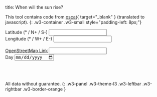 title: When will the sun rise?

This tool contains code from [oscat](http://oscat.de/){ target="_blank" } (translated to javascript).
{: .w3-container .w3-small style="padding-left: 8px;"}

<div class="w3-row-padding" style="padding-left: 0px;">
  <div class="w3-third">
    <label for="latitude">Latitude (° / N+ / S-)</label>
    <input class="w3-input w3-border w3-hover-theme w3-theme-l1" type="number" name="latitude" id="latitude" onchange="getOSMLink();">
  </div>
  <div class="w3-third">
    <label for="longitude">Longitude (° / W+ / E-)</label>
    <input class="w3-input w3-border w3-hover-theme w3-theme-l1" type="number" name="longitude" id="longitude" onchange="getOSMLink();">
  </div>
  <div class="w3-third">
    <label id="status-location">&nbsp;</label>
    <div id="get-location"></div>
  </div>
</div>

<div class="w3-row-padding w3-margin-top" style="padding-left: 0px;">
  <div class="w3-half">
    <label for="osm" id="osm-link"><a href="https://www.openstreetmap.org" target="_blank">OpenStreetMap Link</a></label>
    <input class="w3-input w3-border w3-hover-theme w3-theme-l1" type="text" name="osm" id="osm" onclick="this.value='';" onchange="parseOSMLink();">
  </div>
</div>

<div class="w3-row-padding w3-margin-top" style="padding-left: 0px;">
  <div class="w3-third">
    <label for="day">Day</label>
    <input class="w3-input w3-border w3-hover-theme w3-theme-l1" type="date" id="day" name="day" onchange="calcSun();">
  </div>
</div>

<div class="w3-row-padding w3-margin-top" style="padding-left: 0px;">
  <div class="w3-third" id="sun-output">&nbsp;</div>
  <div class="w3-third" id="sun-output-utc">&nbsp;</div>
  <div class="w3-third" id="sun-day-length">&nbsp;</div>
</div>

All data without guarantee.
{: .w3-panel .w3-theme-l3 .w3-leftbar .w3-rightbar .w3-border-orange }

<script>
var sGetLocation = "Get location";
var sGettingLocation = "Getting location...";
var sError = "Error: ";
var sErrUnknown = "Unknown error.";
var sErrPermission = "Permission denied.";
var sErrNoPosition = "Position unavailable.";
var sErrTimeout = "Timed out. (Try getting a fixed position first)";
var sOSMLink = "OpenStreetMap Link";
var sCouldntCalc = "Couldn't calculate. Please check input.";
var sSunrise = "Sunrise: ";
var sSunset = "Sunset: ";
var sMidday = "Midday: ";
var sDayLength = "Day length: ";
var sTwilight = "Twilight: ";
var sDeclination = "Declination: ";
var sLocal = "Local time of system";
var sUTC = "UTC timezon";
var sMisc = "Miscellaneous";
var sErrLati = "This only works for a latitude between 65°N to 65°S.";
var sErrInvDate = "Invalid day.";

//
var latitude = document.getElementById('latitude');
var longitude = document.getElementById('longitude');
var osm = document.getElementById('osm');
var get_location = document.getElementById('get-location');
var day = document.getElementById('day');
var osm_link = document.getElementById('osm-link');
var sun_output = document.getElementById('sun-output');
var sun_output_utc = document.getElementById('sun-output-utc');
var sun_day_length = document.getElementById('sun-day-length');


var tomorrow = new Date(Date.now()+86400000);
tomorrow.setUTCHours(0,0,0,0);
//#sun=47.0/12.0/1970-01-01
if (window.location.hash && window.location.hash.startsWith('#sun=')) {
  let values = window.location.hash.substr(5).split("/");
  if (values.length >= 2 && !isNaN(values[0]) && !isNaN(values[1])) {
    latitude.value = values[0];
    longitude.value = values[1];
  }
  if (values.length == 3) {
    day.value = values[2];
  }
}
if (day.value == '') { //set to next day if unset
  day.value = tomorrow.toISOString().substring(0,10);
}

// check for Geolocation support
if (navigator.geolocation) {
  get_location.innerHTML = '<button class="w3-button w3-theme-l1 w3-hover-theme" onclick="getLocation();">' + sGetLocation + '</button>';
}


getOSMLink();

function getLocation() {
  let status_location = document.getElementById('status-location');
  
  var startPos;
  var geoOptions = {
    enableHighAccuracy: false,
    timeout: 30000,
    maximumAge: Infinity
  };

  var geoSuccess = function (position) {
    status_location.innerHTML = '&nbsp;';
    startPos = position;
    latitude.value = startPos.coords.latitude;
    longitude.value = startPos.coords.longitude;
    getOSMLink();
  };
  var geoError = function (error) {
    // error.code can be:
    switch(error.code) {
      case 1: //   1: permission denied
        status_location.innerHTML = sError + sErrPermission;
        break;
      case 2: //   2: position unavailable (error response from location provider)
        status_location.innerHTML = sError + sErrNoPosition;
        break;
      case 3: //   3: timed out
        status_location.innerHTML = sError + sErrTimeout;
        break;
      default: //   0: unknown error
        status_location.innerHTML = sError + sErrUnknown;
    }
  };

  navigator.geolocation.getCurrentPosition(geoSuccess, geoError, geoOptions);
  status_location.innerHTML = sGettingLocation;
}

function parseOSMLink() {
  let osmvalues = osm.value.split("/");
  if (osmvalues.length == 6 && !isNaN(osmvalues[4]) && !isNaN(osmvalues[5])) {
    latitude.value = osmvalues[4];
    longitude.value = osmvalues[5];
  }
  getOSMLink();
}

var gettingOSMLink = false;
function getOSMLink() {
  if (gettingOSMLink) {
    return;
  }
  gettingOSMLink = true;
  
  let date = new Date(day.value);
  
  if (latitude.value != '' && longitude.value != '') {
    osm.value = 'https://www.openstreetmap.org/#map=14/' + latitude.value + '/' + longitude.value;
    osm_link.innerHTML = '<a href="' + osm.value + '" target="_blank">' + sOSMLink + '</a>';
    calcSun();
  } else {
    osm_link.innerHTML = '<a href="https://www.openstreetmap.org" target="_blank">' + sOSMLink + '</a>';
    sun_output.innerHTML = sCouldntCalc;
    sun_output_utc.innerHTML = '&nbsp;';
    sun_day_length.innerHTML = '&nbsp;';
  }
  
  gettingOSMLink = false;
}

function calcSun() {
  let date = new Date(day.value);
  if (latitude.value > 65 || latitude.value < -65) {
    sun_output.innerHTML = sErrLati;
    sun_output_utc.innerHTML = '&nbsp;';
    sun_day_length.innerHTML = '&nbsp;';
  } else if (date instanceof Date && !isNaN(date.valueOf())) {
    sunTime(latitude.value, longitude.value, date);
  } else {
    sun_output.innerHTML = sErrInvDate;
    sun_output_utc.innerHTML = '&nbsp;';
    sun_day_length.innerHTML = '&nbsp;';
  }
}

function getLang()
{
  if (navigator.languages != undefined) {
    return navigator.languages[0]; 
  } else {
    return navigator.language;
  }
}

function copyToClipboard(id) {
  let ip = document.getElementById(id);
  navigator.clipboard.writeText(ip.textContent);
}

//https://stackoverflow.com/questions/8619879/javascript-calculate-the-day-of-the-year-1-366
function daysIntoYear(date) {
    let now = Date.UTC(date.getFullYear(), date.getMonth(), date.getDate());
    let start = Date.UTC(date.getFullYear(), 0, 0);
    let diff = now - start;
    let oneDay = 1000 * 60 * 60 * 24;
    return Math.ceil(diff / oneDay);
}

function hoursToNewDate(hours, date) {
  var copiedDate = new Date(date.getTime());
  let h = parseInt(hours);
  let m = parseInt(Math.round((hours - h) * 60));
  copiedDate.setUTCHours(h,m,0,0);
  return copiedDate;
}

//translated to javascript from http://www.oscat.de/

//this FUNCTION calculates the time when the sun stand exactly south of a given location.
function sunMidday(longi, date) {
  let t = daysIntoYear(date);
  let offset = -0.1752 * Math.sin(0.033430 * t + 0.5474) - 0.1340 * Math.sin(0.018234 * t - 0.1939); //https://web.archive.org/web/20200511112651/https://lexikon.astronomie.info/zeitgleichung/
  let tod = 12.0 - offset - longi * 0.0666666666666;
  return tod;
}

//this FUNCTION block calculates the sun rise, sun set, sun offset at midday sun declination for a given date 
//for performance reasons the algorithm has been simplified and is accurate within a few minutes only 
//the times are calculated in utc and have to be corrected for the given time zone
//this correction is not done within sun_time because it would be a problem on days where dst is enabled or disabled
function sunTime(lati, longi, date, h = -6) {
  let b = lati * 0.0174532925199433;
  let mid_day = sunMidday(longi, date);
  let dk = 0.40954 * Math.sin(0.0172 * (daysIntoYear(date) - 79.35));
  let sun_declination = dk * 180 / Math.PI;
  if (sun_declination > 180.0) {
    sun_declination = sun_declination - 360.0;
  }
  let delta = Math.acos((Math.sin(h * Math.PI / 180) - Math.sin(b) * Math.sin(dk)) / (Math.cos(b) * Math.cos(dk))) * 3.819718632;
  let delta2 = Math.acos((Math.sin(0 * Math.PI / 180) - Math.sin(b) * Math.sin(dk)) / (Math.cos(b) * Math.cos(dk))) * 3.819718632;
  let twilight = delta - delta2
  let sun_rise = mid_day - delta;
  let sun_set = mid_day + delta;
  let day_length = 2 * delta2;
  let sunrise = hoursToNewDate(sun_rise, date);
  let midday =  hoursToNewDate(mid_day, date);
  let sunset = hoursToNewDate(sun_set, date);
  let options = {hour: 'numeric', minute: 'numeric'};
  let options_utc = {hour: 'numeric', minute: 'numeric', timeZone: 'UTC'};
  let lang = getLang();
  sun_output.innerHTML = '<label>' + sLocal + '</label><br><pre style="margin-top: 0px !important;"><code id="sunriseset" onclick="copyToClipboard(\'sunriseset\')" style="cursor: copy;">' + sSunrise + sunrise.toLocaleTimeString(lang,options) + '\n' + sMidday + midday.toLocaleTimeString(lang,options) + '\n' + sSunset + sunset.toLocaleTimeString(lang,options) + '</code></pre>';
  sun_output_utc.innerHTML = '<label>' + sUTC + '</label><br><pre style="margin-top: 0px !important;"><code id="sunrisesetutc" onclick="copyToClipboard(\'sunrisesetutc\')" style="cursor: copy;">' + sSunrise + sunrise.toLocaleTimeString(lang,options_utc) + '\n' + sMidday + midday.toLocaleTimeString(lang,options_utc) + '\n' + sSunset + sunset.toLocaleTimeString(lang,options_utc) + '</code></pre>';
  sun_day_length.innerHTML = '<label>' + sMisc + '</label><br><pre style="margin-top: 0px !important;"><code id="misc" onclick="copyToClipboard(\'misc\')" style="cursor: copy;">' + sDayLength + day_length.toFixed(1) + 'h\n' + sTwilight + (twilight * 60).toFixed(0) + 'm\n' + sDeclination + sun_declination.toFixed(1) + '°</code></pre>';
  
  if (date.getTime() == tomorrow.getTime()) {
    window.location.hash='#sun=' + lati + '/'+ longi;
  } else {
    window.location.hash='#sun=' + lati + '/'+ longi + '/' + date.toISOString().substring(0,10);
  }
}

</script>